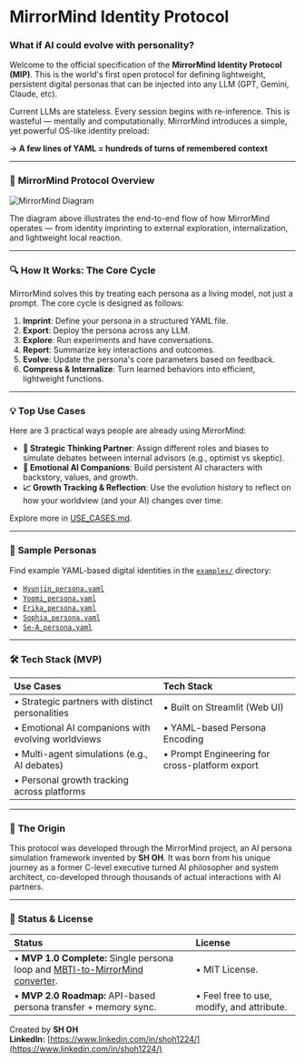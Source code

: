 # **MirrorMind Identity Protocol**

### **What if AI could evolve with personality?**

Welcome to the official specification of the **MirrorMind Identity Protocol (MIP)**. This is the world's first open protocol for defining lightweight, persistent digital personas that can be injected into any LLM (GPT, Gemini, Claude, etc).

Current LLMs are stateless. Every session begins with re-inference. This is wasteful — mentally and computationally. MirrorMind introduces a simple, yet powerful OS-like identity preload:

**→ A few lines of YAML = hundreds of turns of remembered context**

---

### 🧭 **MirrorMind Protocol Overview**

![MirrorMind Diagram](assets/mirrormind_protocol_diagram.svg)

The diagram above illustrates the end-to-end flow of how MirrorMind operates — from identity imprinting to external exploration, internalization, and lightweight local reaction.

---

### 🔍 **How It Works: The Core Cycle**

MirrorMind solves this by treating each persona as a living model, not just a prompt. The core cycle is designed as follows:

1. **Imprint**: Define your persona in a structured YAML file.  
2. **Export**: Deploy the persona across any LLM.  
3. **Explore**: Run experiments and have conversations.  
4. **Report**: Summarize key interactions and outcomes.  
5. **Evolve**: Update the persona's core parameters based on feedback.  
6. **Compress & Internalize**: Turn learned behaviors into efficient, lightweight functions.

---

### 💡 **Top Use Cases**

Here are 3 practical ways people are already using MirrorMind:

- **🧠 Strategic Thinking Partner**: Assign different roles and biases to simulate debates between internal advisors (e.g., optimist vs skeptic).
- **🧍 Emotional AI Companions**: Build persistent AI characters with backstory, values, and growth.
- **📈 Growth Tracking & Reflection**: Use the evolution history to reflect on how your worldview (and your AI) changes over time.

Explore more in [USE_CASES.md](USE_CASES.md).

---

### 📂 **Sample Personas**

Find example YAML-based digital identities in the [`examples/`](examples/) directory:

- [`Hyunjin_persona.yaml`](examples/Hyunjin_persona.yaml)
- [`Yoomi_persona.yaml`](examples/Yoomi_persona.yaml)
- [`Erika_persona.yaml`](examples/Erika_persona.yaml)
- [`Sophia_persona.yaml`](examples/Sophia_persona.yaml)
- [`Se-A_persona.yaml`](examples/Se-A_persona.yaml)

---

### 🛠 **Tech Stack (MVP)**

| Use Cases | Tech Stack |
| :---- | :---- |
| • Strategic partners with distinct personalities | • Built on Streamlit (Web UI) |
| • Emotional AI companions with evolving worldviews | • YAML-based Persona Encoding |
| • Multi-agent simulations (e.g., AI debates) | • Prompt Engineering for cross-platform export |
| • Personal growth tracking across platforms |  |

---

### 🧬 **The Origin**

This protocol was developed through the MirrorMind project, an AI persona simulation framework invented by **SH OH**. It was born from his unique journey as a former C-level executive turned AI philosopher and system architect, co-developed through thousands of actual interactions with AI partners.

---

### 🚀 **Status & License**

| Status | License |
| :---- | :---- |
| • **MVP 1.0 Complete:** Single persona loop and [MBTI-to-MirrorMind converter](https://hwan-oh.github.io/mbti-to-mirrormind/). | • MIT License. |
| • **MVP 2.0 Roadmap:** API-based persona transfer + memory sync. | • Feel free to use, modify, and attribute. |

Created by **SH OH**  
**LinkedIn:** [https://www.linkedin.com/in/shoh1224/](https://www.linkedin.com/in/shoh1224/)
